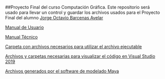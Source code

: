 ##Proyecto Final del curso Computación Gráfica.
Este repositorio será usado para llevar un control y guardar los archivos usados para el Proyecto Final del alumno [Jorge Octavio Barcenas Avelar](https://github.com/JOBA25)

[Manual de Usuario](https://github.com/JOBA25/ProyectoComputacionGrafica/blob/main/Manuales%20y%20Documentos/Manual%20de%20Usuario.pdf)

[Manual Técnico](https://github.com/JOBA25/ProyectoComputacionGrafica/blob/main/Manuales%20y%20Documentos/Manual%20Tecnico.pdf)

[Carpeta con archivos necesarios para utilizar el archivo ejecutable](https://github.com/JOBA25/ProyectoComputacionGrafica/tree/main/Ejecutable)

[Archivos y carpetas necesarias para visualizar el código en Visual Studio 2019](https://github.com/JOBA25/ProyectoComputacionGrafica/tree/main/ProyectoFinal)

[Archivos generados por el software de modelado Maya](https://github.com/JOBA25/ProyectoComputacionGrafica/tree/main/modelos_maya)


